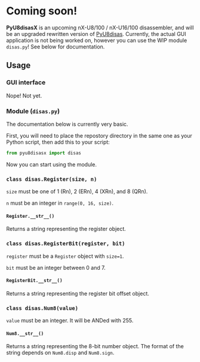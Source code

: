 # Coming soon!
**PyU8disasX** is an upcoming nX-U8/100 / nX-U16/100 disassembler, and will be an upgraded rewritten version of [PyU8disas](https://github.com/gamingwithevets/pyu8disas).
Currently, the actual GUI application is not being worked on, however you can use the WIP module `disas.py`! See below for documentation.

## Usage
### GUI interface
Nope! Not yet.

### Module (`disas.py`)
The documentation below is currently very basic.

First, you will need to place the repostory directory in the same one as your Python script, then add this to your script:
```python
from pyu8disasx import disas
```
Now you can start using the module.

### `class disas.Register(size, n)`
`size` must be one of 1 (Rn), 2 (ERn), 4 (XRn), and 8 (QRn).

`n` must be an integer in `range(0, 16, size)`.

#### `Register.__str__()`
Returns a string representing the register object.

### `class disas.RegisterBit(register, bit)`
`register` must be a `Register` object with `size=1`.

`bit` must be an integer between 0 and 7.

#### `RegisterBit.__str__()`
Returns a string representing the register bit offset object.

### `class disas.Num8(value)`
`value` must be an integer. It will be ANDed with 255.

#### `Num8.__str__()`
Returns a string representing the 8-bit number object. The format of the string depends on `Num8.disp` and `Num8.sign`.
